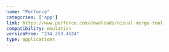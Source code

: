 ```yaml
---
name: "Perforce"
categories: ['app']
link: https://www.perforce.com/downloads/visual-merge-tool
compatibility: emulation
versionFrom: "234.253.4624"
type: applications
---
```



